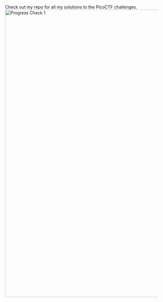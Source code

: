 Check out my repo for all my solutions to the PicoCTF challenges.
<img width="946" alt="Progress Check 1" src="https://github.com/user-attachments/assets/b665a72b-a491-424e-82d0-7636cffefaa1">
